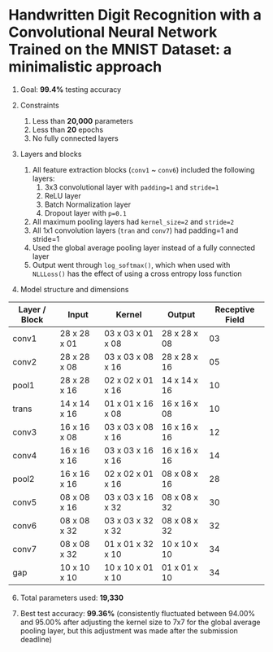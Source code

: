 # Handwritten Digit Recognition with a Convolutional Neural Network Trained on the MNIST Dataset: a minimalistic approach 

1. Goal: **99.4%** testing accuracy
2. Constraints
    1. Less than **20,000** parameters
    2. Less than **20** epochs
    3. No fully connected layers
    
4. Layers and blocks
    1. All feature extraction blocks (`conv1` ~ `conv6`) included the following layers:
        1. 3x3 convolutional layer with `padding=1` and `stride=1`
        2. ReLU layer
        3. Batch Normalization layer
        4. Dropout layer with `p=0.1`
    2. All maximum pooling layers had `kernel_size=2` and `stride=2`  
    3. All 1x1 convolution layers (`tran` and `conv7`) had padding=1 and stride=1
    4. Used the global average pooling layer instead of a fully connected layer
    5. Output went through `log_softmax()`, which when used with `NLLLoss()` has the effect of using a cross entropy loss function

5. Model structure and dimensions

| Layer / Block | Input        | Kernel            | Output       | Receptive Field
| ------------- | ------------ | ----------------- | ------------ | ---------------
| conv1         | 28 x 28 x 01 | 03 x 03 x 01 x 08 | 28 x 28 x 08 | 03
| conv2         | 28 x 28 x 08 | 03 x 03 x 08 x 16 | 28 x 28 x 16 | 05
| pool1         | 28 x 28 x 16 | 02 x 02 x 01 x 16 | 14 x 14 x 16 | 10 
| trans         | 14 x 14 x 16 | 01 x 01 x 16 x 08 | 16 x 16 x 08 | 10
| conv3         | 16 x 16 x 08 | 03 x 03 x 08 x 16 | 16 x 16 x 16 | 12
| conv4         | 16 x 16 x 16 | 03 x 03 x 16 x 16 | 16 x 16 x 16 | 14
| pool2         | 16 x 16 x 16 | 02 x 02 x 01 x 16 | 08 x 08 x 16 | 28
| conv5         | 08 x 08 x 16 | 03 x 03 x 16 x 32 | 08 x 08 x 32 | 30
| conv6         | 08 x 08 x 32 | 03 x 03 x 32 x 32 | 08 x 08 x 32 | 32
| conv7         | 08 x 08 x 32 | 01 x 01 x 32 x 10 | 10 x 10 x 10 | 34
| gap           | 10 x 10 x 10 | 10 x 10 x 01 x 10 | 01 x 01 x 10 | 34

6. Total parameters used: **19,330**

7. Best test accuracy: **99.36%** (consistently fluctuated between 94.00% and 95.00% after adjusting the kernel size to 7x7 for the global average pooling layer, but this adjustment was made after the submission deadline)

